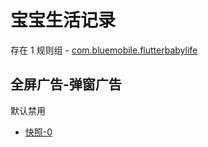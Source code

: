 # 宝宝生活记录

存在 1 规则组 - [com.bluemobile.flutterbabylife](/src/apps/com.bluemobile.flutterbabylife.ts)

## 全屏广告-弹窗广告

默认禁用

- [快照-0](https://i.gkd.li/i/13632639)
